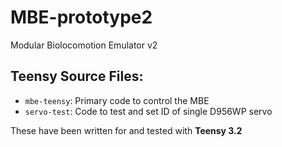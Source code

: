 # MBE-prototype2
Modular Biolocomotion Emulator v2

## Teensy Source Files:
* `mbe-teensy`: Primary code to control the MBE
* `servo-test`: Code to test and set ID of single D956WP servo

These have been written for and tested with **Teensy 3.2**
